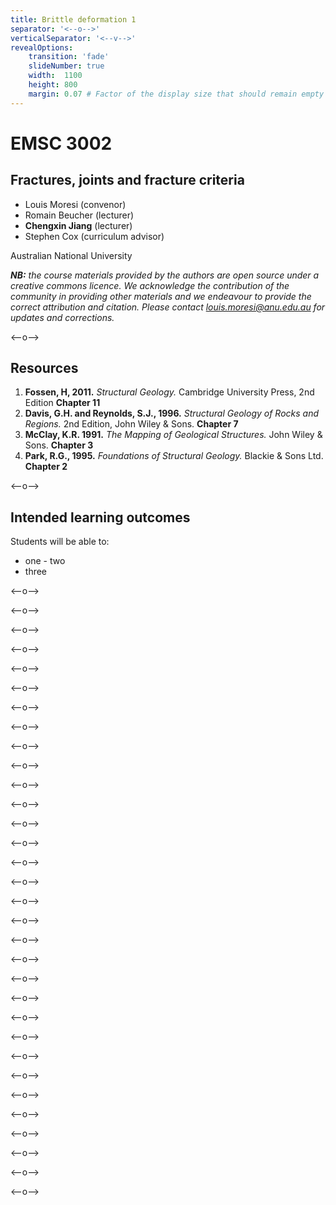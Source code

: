 ```yaml
---
title: Brittle deformation 1
separator: '<--o-->'
verticalSeparator: '<--v-->'
revealOptions:
    transition: 'fade'
    slideNumber: true
    width:  1100
    height: 800
    margin: 0.07 # Factor of the display size that should remain empty around the content (7% typically)
---
```


# EMSC 3002

## Fractures, joints and fracture criteria

  - Louis Moresi (convenor)
  - Romain Beucher (lecturer)
  - **Chengxin Jiang** (lecturer)
  - Stephen Cox (curriculum advisor)

Australian National University

_**NB:** the course materials provided by the authors are open source under a creative commons licence. 
We acknowledge the contribution of the community in providing other materials and we endeavour to 
provide the correct attribution and citation. Please contact louis.moresi@anu.edu.au for updates and 
corrections._

<--o-->

## Resources

1. **Fossen, H, 2011.** *Structural Geology.* Cambridge University Press, 2nd Edition **Chapter 11**
1. **Davis, G.H. and Reynolds, S.J., 1996.** *Structural Geology of Rocks and Regions.* 2nd Edition, John Wiley & Sons. **Chapter 7**
1. **McClay, K.R. 1991.** *The Mapping of Geological Structures.* John Wiley & Sons.  **Chapter 3**
1. **Park, R.G., 1995.** *Foundations of Structural Geology.* Blackie & Sons Ltd. **Chapter 2**

<--o-->

## Intended learning outcomes

Students will be able to:

- one
- two
- three

<--o-->

<!-- .slide: data-background="Figures-Brittle_deformation1/slide1.jpg" -->

<--o-->

<!-- .slide: data-background="Figures-Brittle_deformation1/slide2.jpg" -->

<--o-->

<!-- .slide: data-background="Figures-Brittle_deformation1/slide3.jpg" -->

<--o-->

<!-- .slide: data-background="Figures-Brittle_deformation1/slide4.jpg" -->

<--o-->

<!-- .slide: data-background="Figures-Brittle_deformation1/slide5.jpg" -->

<--o-->

<!-- .slide: data-background="Figures-Brittle_deformation1/slide6.jpg" -->

<--o-->

<!-- .slide: data-background="Figures-Brittle_deformation1/slide7.jpg" -->

<--o-->

<!-- .slide: data-background="Figures-Brittle_deformation1/slide8.jpg" -->

<--o-->

<!-- .slide: data-background="Figures-Brittle_deformation1/slide9.jpg" -->

<--o-->

<!-- .slide: data-background="Figures-Brittle_deformation1/slide10.jpg" -->

<--o-->

<!-- .slide: data-background="Figures-Brittle_deformation1/slide11.jpg" -->

<--o-->

<!-- .slide: data-background="Figures-Brittle_deformation1/slide12.jpg" -->

<--o-->

<!-- .slide: data-background="Figures-Brittle_deformation1/slide13.jpg" -->

<--o-->

<!-- .slide: data-background="Figures-Brittle_deformation1/slide14.jpg" -->

<--o-->

<!-- .slide: data-background="Figures-Brittle_deformation1/slide15.jpg" -->
<--o-->

<!-- .slide: data-background="Figures-Brittle_deformation1/slide16.jpg" -->

<--o-->

<!-- .slide: data-background="Figures-Brittle_deformation1/slide17.jpg" -->

<--o-->

<!-- .slide: data-background="Figures-Brittle_deformation1/slide18.jpg" -->

<--o-->

<!-- .slide: data-background="Figures-Brittle_deformation1/slide19.jpg" -->

<--o-->

<!-- .slide: data-background="Figures-Brittle_deformation1/slide20.jpg" -->

<--o-->

<!-- .slide: data-background="Figures-Brittle_deformation1/slide21.jpg" -->
<--o-->

<!-- .slide: data-background="Figures-Brittle_deformation1/slide22.jpg" -->

<--o-->

<!-- .slide: data-background="Figures-Brittle_deformation1/slide23.jpg" -->

<--o-->

<!-- .slide: data-background="Figures-Brittle_deformation1/slide24.jpg" -->

<--o-->

<!-- .slide: data-background="Figures-Brittle_deformation1/slide25.jpg" -->

<--o-->

<!-- .slide: data-background="Figures-Brittle_deformation1/slide26.jpg" -->

<--o-->

<!-- .slide: data-background="Figures-Brittle_deformation1/slide27.jpg" -->

<--o-->

<!-- .slide: data-background="Figures-Brittle_deformation1/slide28.jpg" -->

<--o-->

<!-- .slide: data-background="Figures-Brittle_deformation1/slide29.jpg" -->

<--o-->

<!-- .slide: data-background="Figures-Brittle_deformation1/slide30.jpg" -->

<--o-->

<!-- .slide: data-background="Figures-Brittle_deformation1/slide31.jpg" -->

<--o-->

<!-- .slide: data-background="Figures-Brittle_deformation1/slide32.jpg" -->
